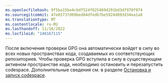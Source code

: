 ```yaml
---
ms.openlocfilehash: 9f5ba15be4cbdf524f825469d291bd3df970f974
ms.sourcegitcommit: 47e03737d09bed84dfedb7be5924d893d34ea1a8
ms.translationtype: MT
ms.contentlocale: ru-RU
ms.lasthandoff: 11/16/2022
ms.locfileid: "148167115"
---
```

После включения проверки GPG она автоматически войдет в силу во всех новых пространствах кода, создаваемых из соответствующих репозиториев. Чтобы проверка GPG вступила в силу в существующем активном пространстве кода, необходимо остановить и перезапустить codespace. Дополнительные сведения см. в разделе [Остановка и запуск codespace](/codespaces/developing-in-codespaces/stopping-and-starting-a-codespace).